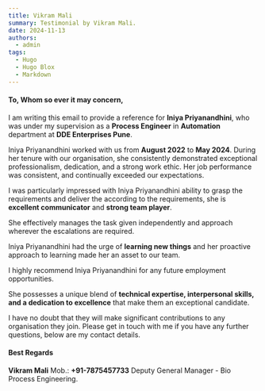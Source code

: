 ```yaml
---
title: Vikram Mali
summary: Testimonial by Vikram Mali.
date: 2024-11-13
authors:
  - admin
tags:
  - Hugo
  - Hugo Blox
  - Markdown
---
```


#### To, Whom so ever it may concern,

I am writing this email to provide a reference for **Iniya Priyanandhini**, who was under my supervision as a **Process Engineer** in **Automation** department at **DDE Enterprises Pune**.

Iniya Priyanandhini worked with us from **August 2022** to **May 2024**. During her tenure with our organisation, she consistently demonstrated exceptional professionalism, dedication, and a strong work ethic. Her job performance was consistent, and continually exceeded our expectations.

I was particularly impressed with Iniya Priyanandhini ability to grasp the requirements and deliver the according to the requirements, she is **excellent communicator** and **strong team player**.

She effectively manages the task given independently and approach wherever the escalations are required.

Iniya Priyanandhini had the urge of **learning new things** and her proactive approach to learning made her an asset to our team.

I highly recommend Iniya Priyanandhini for any future employment opportunities.

She possesses a unique blend of **technical expertise, interpersonal skills, and a dedication to excellence** that make them an exceptional candidate.

I have no doubt that they will make significant contributions to any organisation they join. Please get in touch with me if you have any further questions, below are my contact details.

#### Best Regards
**Vikram Mali**
Mob.: **+91-7875457733**
Deputy General Manager - Bio Process Engineering.